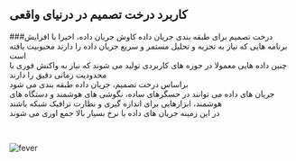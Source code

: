 ## کاربرد درخت تصمیم در درنیای واقعی
###درخت تصمیم برای طبقه بندی جریان داده 
کاوش جریان داده، اخیرا با افزایش برنامه هایی که نیاز به تجزیه و تحلیل مستمر و سریع جریان داده را دارند محبوبیت یافته است
<br/>
چنین داده هایی معمولا در حوزه های کاربردی تولید می شوند که نیاز به واکنش فوری با محدودیت زمانی دقیق را دارند
<br/>
براساس درخت تصمیم، جریان داده طبقه بندی می شود
<br/>
جریان های داده می توانند در حسگرهای ساده، نگوشی های هوشمند و دستگاه های هوشمند، ابزارهایی برای اندازه گیری و نظارت ترافیک شبکه باشند
<br/>
در این زمینه جریان های داده با نرخ بسیار بالا جمع اوری می شوند

<br/>

  ![fever](https://github.com/semnan-university-ai/machine-learning-class/blob/main/excersiecs/b-mohammadpour/Exc%20(10)/1.JPG)
